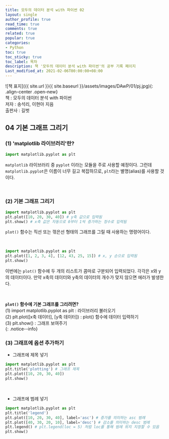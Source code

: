 ```yaml
---
title: 모두의 데이터 분석 with 파이썬 02
layout: single
author_profile: true
read_time: true
comments: true
related: true
popular: true
categories:
- Python
toc: true
toc_sticky: true
toc_label: 목차
description: 책 '모두의 데이터 분석 with 파이썬'의 공부 기록 페이지
Last_modified_at: 2021-02-06T00:00:00+08:00
---
```


![책 표지]({{ site.url }}{{ site.baseurl }}/assets/images/DAwP/01/pj.jpg){: .align-center .open-new} 
<br>
책 : 모두의 데이터 분석 with 파이썬<br>
저자 : 송석리, 이현아 지음<br>
출판사 : 길벗<br>

## 04 기본 그래프 그리기

### (1) 'matplotlib 라이브러리'란?
```python
import matplotlib.pyplot as plt
```
`matplotlib` 라이브러리 중 `pyplot` 이라는 모듈을 주로 사용할 예정이다.
그런데 `matplotlib.pyplot`은 이름이 너무 길고 복잡하므로, `plt`라는 별명(alias)를 사용할 것이다.

<br>

### (2) 기본 그래프 그리기
```python
import matplotlib.pyplot as plt
plt.plot([10, 20, 30, 40]) # y축 값으로 입력됨
plt.show() # x축 값은 자동으로 0부터 1씩 증가하는 정수로 입력됨
```
`plot()` 함수는 직선 또는 꺾은선 형태의 그래프를 그릴 때 사용하는 명령어이다.

<br>

```python
import matplotlib.pyplot as plt
plt.plot([1, 2, 3, 4], [12, 43, 25, 15]) # x, y 순으로 입력됨
plt.show()
```
이번에는 `plot()` 함수에 두 개의 리스트가 콤마로 구분되어 입력되었다. 각각은 x와 y의 데이터이다.
만약 x축의 데이터와 y축의 데이터의 개수가 맞지 않으면 에러가 발생한다.

<br>

**`plot()` 함수에 기본 그래프를 그리려면?**<br>
(1) import matplotlib.pyplot as plt : 라이브러리 불러오기<br>
(2) plt.plot([x축 데이터], [y축 데이터]) : plot() 함수에 데이터 입력하기<br>
(3) plt.show() : 그래프 보여주기<br>
{: .notice--info}

### (3) 그래프에 옵션 추가하기
* 그래프에 제목 넣기<br>
```python
import matplotlib.pyplot as plt
plt.title('plotting') # 그래프 제목
plt.plot([10, 20, 30, 40])
plt.show()
```

<br>

* 그래프에 범례 넣기<br>
```python
import matplotlib.pyplot as plt
plt.title('legend')
plt.plot([10, 20, 30, 40], label='asc') # 증가를 의미하는 asc 범례
plt.plot([40, 30, 20, 10], label='desc') # 감소를 의미하는 desc 범례
plt.legend() # plt.legend(loc = 5) 처럼 loc를 통해 범례 위치 지정할 수 있음
plt.show()
```
